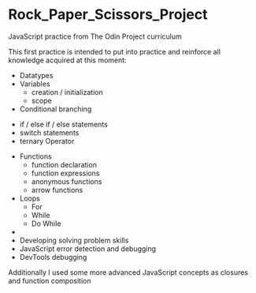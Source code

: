 # Rock_Paper_Scissors_Project

JavaScript practice from The Odin Project curriculum

This first practice is intended to put into practice and reinforce all knowledge acquired at this moment:

* Datatypes
* Variables
  - creation / initialization
  - scope
 * Conditional branching
  - if / else if / else statements
  - switch statements
  - ternary Operator
  * Functions
    - function declaration
    - function expressions
    - anonymous functions
    - arrow functions    
 * Loops
    - For
    - While
    - Do While
 * 
 * Developing solving problem skills
 * JavaScript error detection and debugging
 * DevTools debugging


Additionally I used some more advanced JavaScript concepts as closures and function composition